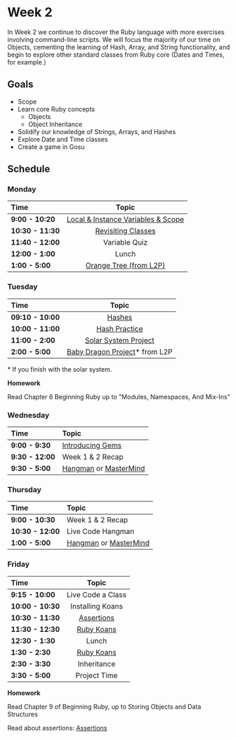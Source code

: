 # Week 2

In Week 2 we continue to discover the Ruby language with more exercises involving command-line scripts. We will focus the majority of our time on Objects, cementing the learning of Hash, Array, and String functionality, and begin to explore other standard classes from Ruby core (Dates and Times, for example.)

## Goals
- Scope
- Learn core Ruby concepts
    - Objects
    - Object Inheritance
- Solidify our knowledge of Strings, Arrays, and Hashes
- Explore Date and Time classes
- Create a game in Gosu

## Schedule
### Monday

| Time              | Topic                                       |
|:------------------|:-------------------------------------------:|
| **9:00 - 10:20**  | [Local & Instance Variables & Scope](monday/variables_and_scope.md)              |
| **10:30 - 11:30**  | [Revisiting Classes](monday/revisiting_classes.rb) |
| **11:40 - 12:00**  | Variable Quiz |
| **12:00 - 1:00**  | Lunch |
| **1:00 - 5:00** | [Orange Tree (from L2P)](monday/orange_tree.md) |


### Tuesday

| Time              | Topic                                      |
|:------------------|:------------------------------------------:|
| **09:10 - 10:00** | [Hashes](tuesday/hash.md) |
| **10:00 - 11:00** | [Hash Practice](tuesday/hash-practice.md) |
| **11:00 - 2:00**  | [Solar System Project](tuesday/solar-system.md) |
| **2:00 - 5:00**   | [Baby Dragon Project](tuesday/baby_dragon.md)* from L2P |

\* If you finish with the solar system.

**Homework**

Read Chapter 6 Beginning Ruby up to "Modules, Namespaces, And Mix-Ins"

### Wednesday

| Time              | Topic                    |
|:------------------|:-------------------------|
| **9:00 - 9:30**  | [Introducing Gems](wednesday/introducing-gems.md)              |
| **9:30 - 12:00**  | Week 1 & 2 Recap|
| **9:30 - 5:00**  | [Hangman](wednesday/hangman.md) or [MasterMind](wednesday/mastermind.md)|

### Thursday
| Time              | Topic              |
|:------------------|:-------------------|
| **9:00 - 10:30**  | Week 1 & 2 Recap|
| **10:30 - 12:00**  | Live Code Hangman |
| **1:00 - 5:00**  | [Hangman](wednesday/hangman.md) or [MasterMind](wednesday/mastermind.md)|

### Friday
| Time                 | Topic                                          |
|:---------------------|:----------------------------------------------:|
| **9:15 - 10:00**    | Live Code a Class |
| **10:00 - 10:30**   | Installing Koans |
| **10:30 - 11:30**   | [Assertions](friday/assert.md) |
| **11:30 - 12:30**   | [Ruby Koans](friday/koans.md) |
| **12:30 - 1:30**    | Lunch |
| **1:30 - 2:30**     | [Ruby Koans](friday/koans.md) |
| **2:30 - 3:30**     | Inheritance |
| **3:30 - 5:00**     | Project Time |

**Homework**

Read Chapter 9 of Beginning Ruby, up to Storing Objects and Data Structures

Read about assertions:
[Assertions](http://en.wikipedia.org/wiki/Assertion_(software_development))
